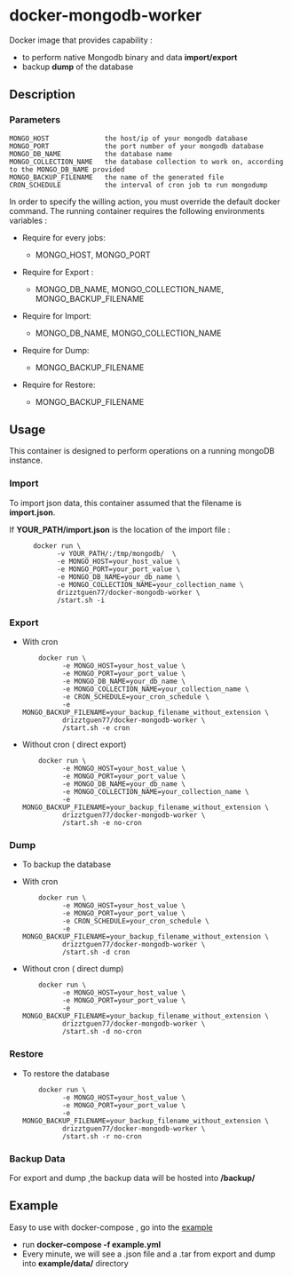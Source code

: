 # docker-mongodb-worker
Docker image that provides capability :
- to perform native Mongodb binary and data **import/export**
- backup **dump** of the database

## Description

### Parameters


    MONGO_HOST              the host/ip of your mongodb database
    MONGO_PORT              the port number of your mongodb database
    MONGO_DB_NAME           the database name
    MONGO_COLLECTION_NAME   the database collection to work on, according to the MONGO_DB_NAME provided
    MONGO_BACKUP_FILENAME   the name of the generated file
    CRON_SCHEDULE           the interval of cron job to run mongodump


In order to specify the willing action, you must override the default docker command. The running container requires the following environments variables :

- Require for every jobs:
  - MONGO_HOST, MONGO_PORT


- Require for Export :
  - MONGO_DB_NAME, MONGO_COLLECTION_NAME, MONGO_BACKUP_FILENAME


- Require for Import:
  - MONGO_DB_NAME, MONGO_COLLECTION_NAME


- Require for Dump:
  - MONGO_BACKUP_FILENAME


- Require for Restore:
  - MONGO_BACKUP_FILENAME


## Usage

This container is designed to perform operations on a running mongoDB instance.

### Import

To import json data, this container assumed that the filename is **import.json**.

If **YOUR_PATH/import.json** is the location of the import file :

          docker run \
                -v YOUR_PATH/:/tmp/mongodb/  \
                -e MONGO_HOST=your_host_value \
                -e MONGO_PORT=your_port_value \
                -e MONGO_DB_NAME=your_db_name \
                -e MONGO_COLLECTION_NAME=your_collection_name \
                drizztguen77/docker-mongodb-worker \
                /start.sh -i


### Export

- With cron


          docker run \
                -e MONGO_HOST=your_host_value \
                -e MONGO_PORT=your_port_value \
                -e MONGO_DB_NAME=your_db_name \
                -e MONGO_COLLECTION_NAME=your_collection_name \
                -e CRON_SCHEDULE=your_cron_schedule \
                -e MONGO_BACKUP_FILENAME=your_backup_filename_without_extension \
                drizztguen77/docker-mongodb-worker \
                /start.sh -e cron


- Without cron ( direct export)


          docker run \
                -e MONGO_HOST=your_host_value \
                -e MONGO_PORT=your_port_value \
                -e MONGO_DB_NAME=your_db_name \
                -e MONGO_COLLECTION_NAME=your_collection_name \
                -e MONGO_BACKUP_FILENAME=your_backup_filename_without_extension \
                drizztguen77/docker-mongodb-worker \
                /start.sh -e no-cron


### Dump

- To backup the database

- With cron


          docker run \
                -e MONGO_HOST=your_host_value \
                -e MONGO_PORT=your_port_value \
                -e CRON_SCHEDULE=your_cron_schedule \
                -e MONGO_BACKUP_FILENAME=your_backup_filename_without_extension \
                drizztguen77/docker-mongodb-worker \
                /start.sh -d cron


- Without cron ( direct dump)


          docker run \
                -e MONGO_HOST=your_host_value \
                -e MONGO_PORT=your_port_value \
                -e MONGO_BACKUP_FILENAME=your_backup_filename_without_extension \
                drizztguen77/docker-mongodb-worker \
                /start.sh -d no-cron


### Restore

- To restore the database


          docker run \
                -e MONGO_HOST=your_host_value \
                -e MONGO_PORT=your_port_value \
                -e MONGO_BACKUP_FILENAME=your_backup_filename_without_extension \
                drizztguen77/docker-mongodb-worker \
                /start.sh -r no-cron

### Backup Data

 For export and dump ,the backup data will be hosted into **/backup/**

## Example


Easy to use with docker-compose , go into the [example](https://github.com/bwnyasse/docker-mongodb-worker/tree/master/example)

- run **docker-compose -f example.yml**
- Every minute, we will see a .json file and a .tar from export and dump into  **example/data/** directory  
